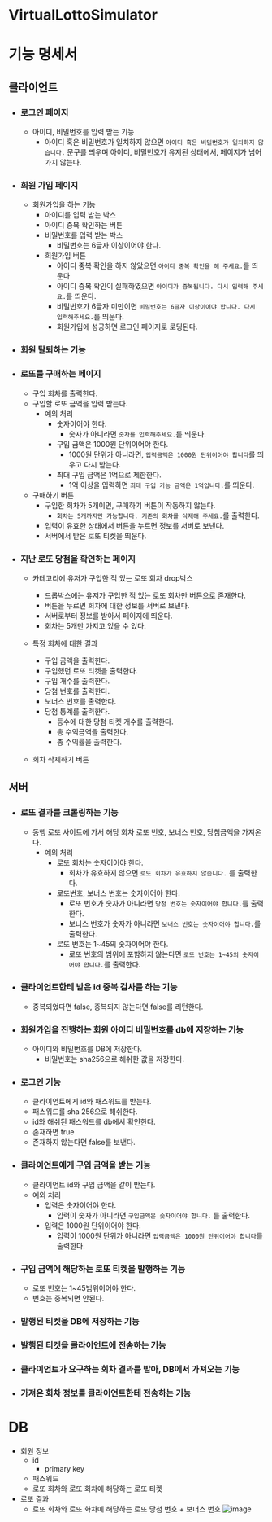 # VirtualLottoSimulator


# 기능 명세서

## 클라이언트

* ### 로그인 페이지
	*  아이디, 비밀번호를 입력 받는 기능
		*  아이디 혹은 비밀번호가 일치하지 않으면 `아이디 혹은 비밀번호가 일치하지 않습니다.` 문구를 띄우며 아이디, 비밀번호가 유지된 상태에서, 페이지가 넘어가지 않는다.

* ### 회원 가입 페이지 
	*  회원가입을 하는 기능
		*  아이디를 입력 받는 박스
		*  아이디 중복 확인하는 버튼
		*  비밀번호를 입력 받는 박스
			*  비밀번호는 6글자 이상이어야 한다.
		*  회원가입 버튼
			*  아이디 중복 확인을 하지 않았으면 `아이디 중복 확인을 해 주세요.`를 띄운다
			*  아이디 중복 확인이 실패하였으면 `아이디가 중복됩니다. 다시 입력해 주세요.`를 띄운다.
			*  비밀번호가 6글자 미만이면 `비밀번호는 6글자 이상이어야 합니다. 다시 입력해주세요.`를 띄운다.
			*  회원가입에 성공하면 로그인 페이지로 로딩된다.
			      
* ### 회원 탈퇴하는 기능 
			      
* ### 로또를 구매하는 페이지
	* 구입 회차를 출력한다.
	* 구입할 로또 금액을 입력 받는다.
		* 예외 처리
			*  숫자이어야 한다.
				* 숫자가 아니라면 `숫자를 입력해주세요.`를 띄운다.
			*  구입 금액은 1000원 단위이어야 한다.
				* 1000원 단위가 아니라면, `입력금액은 1000원 단위이어야 합니다`를 띄우고 다시 받는다.
			*  최대 구입 금액은 1억으로 제한한다.
				* 1억 이상을 입력하면 `최대 구입 가능 금액은 1억입니다.`를 띄운다.
	*  구매하기 버튼
		* 구입한 회차가 5개이면, 구매하기 버튼이 작동하지 않는다.
			* `회차는 5개까지만 가능합니다. 기존의 회차를 삭제해 주세요.`를 출력한다.
		* 입력이 유효한 상태에서 버튼을 누르면  정보를 서버로 보낸다.
		* 서버에서 받은 로또 티켓을 띄운다.
		  
* ### 지난 로또 당첨을 확인하는 페이지
	* 카테고리에 유저가 구입한 적 있는 로또 회차 drop박스
		*  드롭박스에는 유저가 구입한 적 있는 로또 회차만 버튼으로 존재한다.
		*  버튼을 누르면 회차에 대한 정보를 서버로 보낸다.
		*  서버로부터 정보를 받아서 페이지에 띄운다.
		*  회차는 5개만 가지고 있을 수 있다. 
	      
	* 특정 회차에 대한 결과
		*  구입 금액을 출력한다.
		*  구입했던 로또 티켓을 출력한다.
		*  구입 개수를 출력한다.
		*  당첨 번호를 출력한다.
		*  보너스 번호를 출력한다.
		*  당첨 통계를 출력한다.
			*  등수에 대한 당첨 티켓 개수를 출력한다.
			*  총 수익금액을 출력한다.
			*  총 수익률을 출력한다.
	* 회차 삭제하기 버튼
## 서버

* ### 로또 결과를 크롤링하는 기능
	* 동행 로또 사이트에 가서 해당 회차 로또 번호, 보너스 번호, 당첨금액을 가져온다.
		* 예외 처리
			*  로또 회차는 숫자이어야 한다.
				*  회차가 유효하지 않으면 `로또 회차가 유효하지 않습니다.` 를 출력한다.
			*  로또번호, 보너스 번호는 숫자이어야 한다.
				*  로또 번호가 숫자가 아니라면 `당첨 번호는 숫자이어야 합니다.`를 출력한다.
				*   보너스 번호가 숫자가 아니라면 `보너스 번호는 숫자이어야 합니다.`를 출력한다.
			*  로또 번호는  1~45의 숫자이어야 한다.
				*  로또 번호의 범위에 포함하지 않는다면 `로또 번호는 1~45의 숫자이어야 합니다.`를 출력한다.
				      
* ### 클라이언트한테 받은 id 중복 검사를 하는 기능
	* 중복되었다면 false, 중복되지 않는다면 false를 리턴한다.
	  				      
* ### 회원가입을 진행하는 회원 아이디 비밀번호를 db에 저장하는 기능
	* 아이디와 비밀번호를 DB에 저장한다.
		* 비밀번호는 sha256으로 해쉬한 값을 저장한다.
		  
* ### 로그인 기능
	* 클라이언트에게 id와 패스워드를 받는다.
	* 패스워드를 sha 256으로 해쉬한다.
	* id와 해쉬된 패스워드를 db에서 확인한다.
	* 존재하면 true
	* 존재하지 않는다면 false를 보낸다.
				      
* ### 클라이언트에게 구입 금액을 받는 기능
	* 클라이언트 id와 구입 금액을 같이 받는다.
	* 예외 처리
		* 입력은 숫자이어야 한다.
			* 입력이 숫자가 아니라면 `구입금액은 숫자이어야 합니다.` 를 출력한다.
		* 입력은 1000원 단위이어야 한다.
			* 입력이 1000원 단위가 아니라면 `입력금액은 1000원 단위이어야 합니다`를 출력한다.
			  
* ### 구입 금액에 해당하는 로또 티켓을 발행하는 기능
	* 로또 번호는 1~45범위이어야 한다.
	* 번호는 중복되면 안된다.
	  
* ### 발행된 티켓을 DB에 저장하는 기능
* ### 발행된 티켓을 클라이언트에 전송하는 기능
* ### 클라이언트가 요구하는 회차 결과를 받아, DB에서 가져오는 기능
* ### 가져온 회차 정보를 클라이언트한테 전송하는 기능
# DB

* 회원 정보
	* id
		* primary key
	* 패스워드
	* 로또 회차와 로또 회차에 해당하는 로또 티켓
* 로또 결과
	* 로또 회차와 로또 화차에 해당하는 로또 당첨 번호 + 보너스 번호
![image](https://github.com/yooooonshine/VirtualLottoSimulator/assets/108210104/a6e9c966-6729-43c6-8766-ce407aedc93a)

